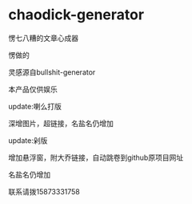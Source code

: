 # chaodick-generator
愣七八糟的文章心成器

愣做的

灵感源自bullshit-generator

本产品仅供娱乐

update:喇么打版

深增图片，超链接，名盐名仍增加

update:剁版

增加悬浮窗，附大乔链接，自动跳卷到github原项目网址

名盐名仍增加

联系请拨15873331758
